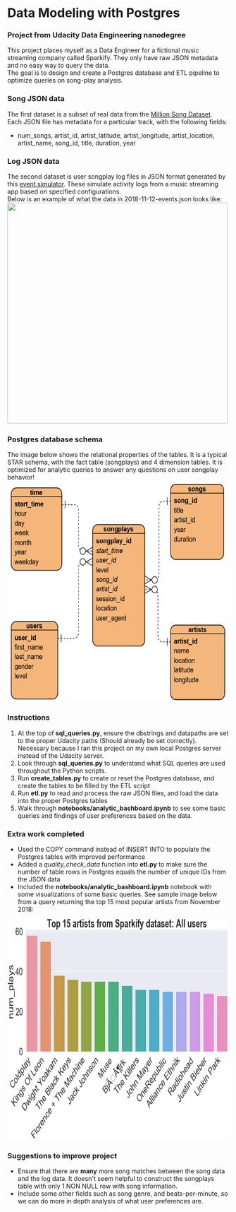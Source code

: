 # Data Modeling with Postgres
### Project from Udacity Data Engineering nanodegree
This project places myself as a Data Engineer for a fictional music streaming company called Sparkify. They only have raw JSON metadata and no easy way to query the data.  
The goal is to design and create a Postgres database and ETL pipeline to optimize queries on song-play analysis.

### Song JSON data
The first dataset is a subset of real data from the [Million Song Dataset](http://millionsongdataset.com/).  
Each JSON file has metadata for a particular track, with the following fields:
- num_songs, artist_id, artist_latitude, artist_longitude, artist_location, artist_name, song_id, title, duration, year

### Log JSON data  
The second dataset is user songplay log files in JSON format generated by this [event simulator](https://github.com/Interana/eventsim). These simulate activity logs from a music streaming app based on specified configurations.  
Below is an example of what the data in 2018-11-12-events.json looks like:  
<img src="images/log_data.PNG" width="500" height="500">  

### Postgres database schema
The image below shows the relational properties of the tables. It is a typical STAR schema, with the fact table (songplays) and 4 dimension tables. It is optimized for analytic queries to answer any questions on user songplay behavior!
<img src="images/ERD_rough.PNG" width="500" height="500">

### Instructions
1. At the top of **sql_queries.py**, ensure the dbstrings and datapaths are set to the proper Udacity paths (Should already be set correctly). Necessary because I ran this project on my own local Postgres server instead of the Udacity server.  
2. Look through **sql_queries.py** to understand what SQL queries are used throughout the Python scripts.  
3. Run **create_tables.py** to create or reset the Postgres database, and create the tables to be filled by the ETL script
4. Run **etl.py** to read and process the raw JSON files, and load the data into the proper Postgres tables  
5. Walk through **notebooks/analytic_bashboard.ipynb** to see some basic queries and findings of user preferences based on the data. 

### Extra work completed  
- Used the COPY command instead of INSERT INTO to populate the Postgres tables with improved performance  
- Added a *quality_check_data* function into **etl.py** to make sure the number of table rows in Postgres equals the number of unique IDs from the JSON data  
- Included the **notebooks/analytic_bashboard.ipynb** notebook with some visualizations of some basic queries. See sample image below from a query returning the top 15 most popular artists from November 2018:  
<img src="images/top_artists.PNG" width="500" height="500">  

### Suggestions to improve project
- Ensure that there are **many** more song matches between the song data and the log data. It doesn't seem helpful to construct the songplays table with only 1 NON NULL row with song information.  
- Include some other fields such as song genre, and beats-per-minute, so we can do more in depth analysis of what user preferences are.